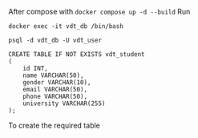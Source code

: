 After compose with `docker compose up -d --build`
Run
```
docker exec -it vdt_db /bin/bash
```
```
psql -d vdt_db -U vdt_user
```
```
CREATE TABLE IF NOT EXISTS vdt_student
(
    id INT,
    name VARCHAR(50),
    gender VARCHAR(10),
    email VARCHAR(50),
    phone VARCHAR(50),
    university VARCHAR(255)
);
```
To create the required table